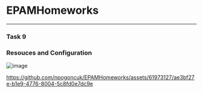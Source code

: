 # EPAMHomeworks
___
### Task 9
### Resouces and Configuration

![image](https://github.com/npogoncuk/EPAMHomeworks/assets/61973127/84d61c84-3e37-4ee0-8504-0c94774f05cc)




https://github.com/npogoncuk/EPAMHomeworks/assets/61973127/ae3bf27e-b1e9-4776-8004-5c8fd0e7dc9e

